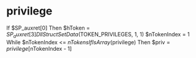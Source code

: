 # privilege
 If $SP_auxret[0] Then         $hToken = $SP_auxret[3]         DllStructSetData($TOKEN_PRIVILEGES, 1, 1)         $nTokenIndex = 1         While $nTokenIndex &lt;= $nTokens             If IsArray($privilege) Then                 $priv = $privilege[$nTokenIndex - 1]
